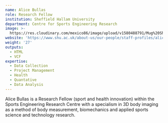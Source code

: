 ```yaml
---
name: Alice Bullas
role: Research Fellow
institution: Sheffield Hallam University
department: Centre for Sports Engineering Research
image: >-
  https://res.cloudinary.com/mexico86/image/upload/v1580488791/Mug%20Shots/am-bullas-218450_i6perq.jpg
website: 'https://www.shu.ac.uk/about-us/our-people/staff-profiles/alice-bullas'
weight: '27'
outputs:
  - HTML
  - VCF
expertise:
  - Data Collection
  - Project Management
  - Health
  - Quantative
  - Data Analysis
---
```


Alice Bullas is a Research Fellow (sport and health innovation) within the Sports Engineering Research Centre with a specialism in 3D body imaging as a method of body measurement, biomechanics and applied sports science and technology research.
